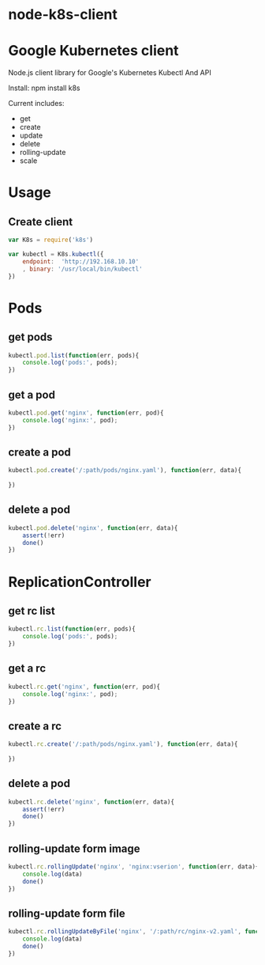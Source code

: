 # node-k8s-client

# Google Kubernetes client

Node.js client library for Google's Kubernetes Kubectl And API

Install:
    npm install k8s
	
Current includes:

* get
* create
* update 
* delete
* rolling-update
* scale


# Usage

## Create client

```js
var K8s = require('k8s')

var kubectl = K8s.kubectl({
    endpoint:  'http://192.168.10.10'
    , binary: '/usr/local/bin/kubectl'
})
```

# Pods

## get pods

```js
kubectl.pod.list(function(err, pods){
    console.log('pods:', pods);
})
```

## get a pod

```js
kubectl.pod.get('nginx', function(err, pod){
    console.log('nginx:', pod);
})
```

## create a pod

```js
kubectl.pod.create('/:path/pods/nginx.yaml'), function(err, data){
	
})
```

## delete a pod

```js
kubectl.pod.delete('nginx', function(err, data){
	assert(!err)
	done()
})

```


# ReplicationController

## get rc list

```js
kubectl.rc.list(function(err, pods){
    console.log('pods:', pods);
})
```

## get a rc

```js
kubectl.rc.get('nginx', function(err, pod){
    console.log('nginx:', pod);
})
```

## create a rc

```js
kubectl.rc.create('/:path/pods/nginx.yaml'), function(err, data){
	
})
```

## delete a pod

```js
kubectl.rc.delete('nginx', function(err, data){
	assert(!err)
	done()
})

```

## rolling-update form image

```js
kubectl.rc.rollingUpdate('nginx', 'nginx:vserion', function(err, data){
	console.log(data)
	done()
})

```

## rolling-update form file

```js
kubectl.rc.rollingUpdateByFile('nginx', '/:path/rc/nginx-v2.yaml', function(err, data){
	console.log(data)
	done()
})

```

